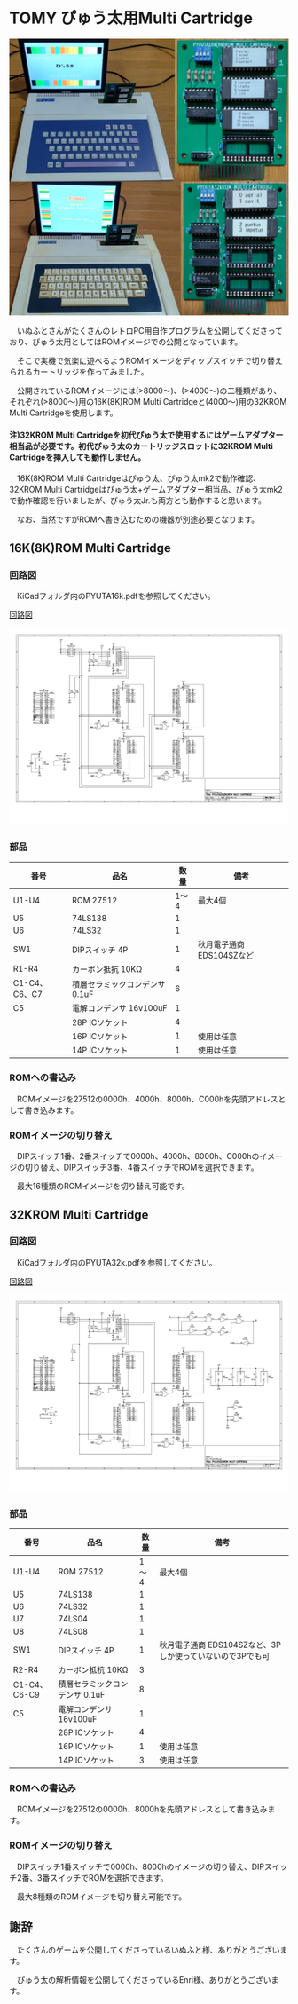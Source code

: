 # TOMY ぴゅう太用Multi Cartridge

![Multi Cartridge](https://github.com/yanataka60/PYUTA-Multi-Cartridge/blob/main/JPEG/TITLE.jpg)

　いぬふとさんがたくさんのレトロPC用自作プログラムを公開してくださっており、ぴゅう太用としてはROMイメージでの公開となっています。

　そこで実機で気楽に遊べるようROMイメージをディップスイッチで切り替えられるカートリッジを作ってみました。

　公開されているROMイメージには(>8000～)、(>4000～)の二種類があり、それぞれ(>8000～)用の16K(8K)ROM Multi Cartridgeと(4000～)用の32KROM Multi Cartridgeを使用します。

#### 注)32KROM Multi Cartridgeを初代ぴゅう太で使用するにはゲームアダプター相当品が必要です。初代ぴゅう太のカートリッジスロットに32KROM Multi Cartridgeを挿入しても動作しません。

　16K(8K)ROM Multi Cartridgeはぴゅう太、ぴゅう太mk2で動作確認、32KROM Multi Cartridgeはぴゅう太+ゲームアダプター相当品、ぴゅう太mk2で動作確認を行いましたが、ぴゅう太Jr.も両方とも動作すると思います。

　なお、当然ですがROMへ書き込むための機器が別途必要となります。

## 16K(8K)ROM Multi Cartridge
### 回路図
　KiCadフォルダ内のPYUTA16k.pdfを参照してください。

[回路図](https://github.com/yanataka60/PYUTA-Multi-Cartridge/blob/main/Kicad/16K/PYUTA16k.pdf)

![16K](https://github.com/yanataka60/PYUTA-Multi-Cartridge/blob/main/Kicad/16K/PYUTA16k_1.jpg)

### 部品
|番号|品名|数量|備考|
| ------------ | ------------ | ------------ | ------------ |
|U1-U4|ROM 27512|1～4|最大4個|
|U5|74LS138|1||
|U6|74LS32|1||
|SW1|DIPスイッチ 4P|1|秋月電子通商 EDS104SZなど|
|R1-R4|カーボン抵抗 10KΩ|4||
|C1-C4、C6、C7|積層セラミックコンデンサ 0.1uF|6||
|C5|電解コンデンサ 16v100uF|1||
||28P ICソケット|4||
||16P ICソケット|1|使用は任意|
||14P ICソケット|1|使用は任意|

### ROMへの書込み
　ROMイメージを27512の0000h、4000h、8000h、C000hを先頭アドレスとして書き込みます。

### ROMイメージの切り替え
　DIPスイッチ1番、2番スイッチで0000h、4000h、8000h、C000hのイメージの切り替え、DIPスイッチ3番、4番スイッチでROMを選択できます。

　最大16種類のROMイメージを切り替え可能です。


## 32KROM Multi Cartridge
### 回路図
　KiCadフォルダ内のPYUTA32k.pdfを参照してください。

[回路図](https://github.com/yanataka60/PYUTA-Multi-Cartridge/blob/main/Kicad/32K/PYUTA32k.pdf)

![32K](https://github.com/yanataka60/PYUTA-Multi-Cartridge/blob/main/Kicad/32K/PYUTA32k_1.jpg)

### 部品
|番号|品名|数量|備考|
| ------------ | ------------ | ------------ | ------------ |
|U1-U4|ROM 27512|1～4|最大4個|
|U5|74LS138|1||
|U6|74LS32|1||
|U7|74LS04|1||
|U8|74LS08|1||
|SW1|DIPスイッチ 4P|1|秋月電子通商 EDS104SZなど、3Pしか使っていないので3Pでも可|
|R2-R4|カーボン抵抗 10KΩ|3||
|C1-C4、C6-C9|積層セラミックコンデンサ 0.1uF|8||
|C5|電解コンデンサ 16v100uF|1||
||28P ICソケット|4||
||16P ICソケット|1|使用は任意|
||14P ICソケット|3|使用は任意|

### ROMへの書込み
　ROMイメージを27512の0000h、8000hを先頭アドレスとして書き込みます。

### ROMイメージの切り替え
　DIPスイッチ1番スイッチで0000h、8000hのイメージの切り替え、DIPスイッチ2番、3番スイッチでROMを選択できます。

　最大8種類のROMイメージを切り替え可能です。

## 謝辞
　たくさんのゲームを公開してくださっているいぬふと様、ありがとうございます。

　ぴゅう太の解析情報を公開してくださっているEnri様、ありがとうございます。
